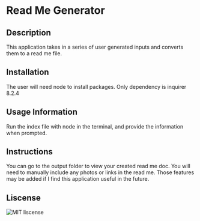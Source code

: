 
  # Read Me Generator 

  ## Description 

 This application takes in a series of user generated inputs and converts them
 to a read me file. 

  ## Installation

  The user will need node to install packages. Only dependency is inquirer 8.2.4

  ## Usage Information 

  Run the index file with node in the terminal, and provide the information when prompted. 


  ## Instructions 

  You can go to the output folder to view your created read me doc. You will need to manually include any photos or links in the read me. Those features may be added if I find this application useful in the future. 

  ## Liscense 

  ![MIT liscense](https://img.shields.io/badge/MIT-Liscence-green) 

  